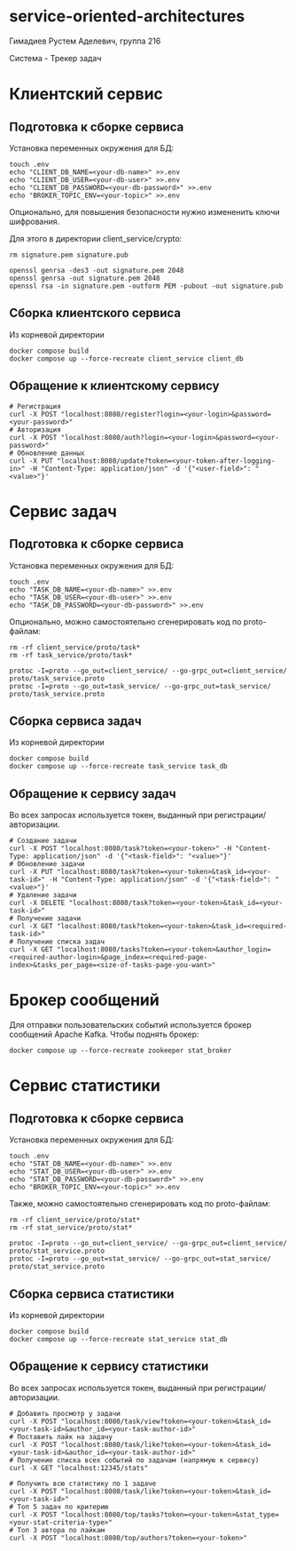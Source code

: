 # service-oriented-architectures

Гимадиев Рустем Аделевич, группа 216

Система - Трекер задач

# Клиентский сервис

## Подготовка к сборке сервиса

Установка переменных окружения для БД:
```
touch .env
echo "CLIENT_DB_NAME=<your-db-name>" >>.env
echo "CLIENT_DB_USER=<your-db-user>" >>.env
echo "CLIENT_DB_PASSWORD=<your-db-password>" >>.env
echo "BROKER_TOPIC_ENV=<your-topic>" >>.env
```

Опционально, для повышения безопасности нужно измененить ключи шифрования.

Для этого в директории client_service/crypto:
```
rm signature.pem signature.pub

openssl genrsa -des3 -out signature.pem 2048
openssl genrsa -out signature.pem 2048
openssl rsa -in signature.pem -outform PEM -pubout -out signature.pub
```

## Сборка клиентского сервиса

Из корневой директории
```
docker compose build
docker compose up --force-recreate client_service client_db
```

## Обращение к клиентскому сервису

```
# Регистрация
curl -X POST "localhost:8080/register?login=<your-login>&password=<your-password>"
# Авторизация
curl -X POST "localhost:8080/auth?login=<your-login>&password=<your-password>"
# Обновление данных
curl -X PUT "localhost:8080/update?token=<your-token-after-logging-in>" -H "Content-Type: application/json" -d '{"<user-field>": "<value>"}'
```

# Сервис задач

## Подготовка к сборке сервиса

Установка переменных окружения для БД:
```
touch .env
echo "TASK_DB_NAME=<your-db-name>" >>.env
echo "TASK_DB_USER=<your-db-user>" >>.env
echo "TASK_DB_PASSWORD=<your-db-password>" >>.env
```

Опционально, можно самостоятельно сгенерировать код по proto-файлам:
```
rm -rf client_service/proto/task*
rm -rf task_service/proto/task*

protoc -I=proto --go_out=client_service/ --go-grpc_out=client_service/ proto/task_service.proto
protoc -I=proto --go_out=task_service/ --go-grpc_out=task_service/ proto/task_service.proto
```

## Сборка сервиса задач

Из корневой директории
```
docker compose build
docker compose up --force-recreate task_service task_db
```

## Обращение к сервису задач

Во всех запросах используется токен, выданный при регистрации/авторизации.
```
# Создание задачи
curl -X POST "localhost:8080/task?token=<your-token>" -H "Content-Type: application/json" -d '{"<task-field>": "<value>"}'
# Обновление задачи
curl -X PUT "localhost:8080/task?token=<your-token>&task_id=<your-task-id>" -H "Content-Type: application/json" -d '{"<task-field>": "<value>"}'
# Удаление задачи
curl -X DELETE "localhost:8080/task?token=<your-token>&task_id=<your-task-id>"
# Получение задачи
curl -X GET "localhost:8080/task?token=<your-token>&task_id=<required-task-id>"
# Получение списка задач
curl -X GET "localhost:8080/tasks?token=<your-token>&author_login=<required-author-login>&page_index=<required-page-index>&tasks_per_page=<size-of-tasks-page-you-want>"
```

# Брокер сообщений

Для отправки пользовательских событий используется брокер сообщений Apache Kafka. Чтобы поднять брокер:
```
docker compose up --force-recreate zookeeper stat_broker
```

# Сервис статистики

## Подготовка к сборке сервиса

Установка переменных окружения для БД:
```
touch .env
echo "STAT_DB_NAME=<your-db-name>" >>.env
echo "STAT_DB_USER=<your-db-user>" >>.env
echo "STAT_DB_PASSWORD=<your-db-password>" >>.env
echo "BROKER_TOPIC_ENV=<your-topic>" >>.env
```

Также, можно самостоятельно сгенерировать код по proto-файлам:
```
rm -rf client_service/proto/stat*
rm -rf stat_service/proto/stat*

protoc -I=proto --go_out=client_service/ --go-grpc_out=client_service/ proto/stat_service.proto
protoc -I=proto --go_out=stat_service/ --go-grpc_out=stat_service/ proto/stat_service.proto
```

## Сборка сервиса статистики

Из корневой директории
```
docker compose build
docker compose up --force-recreate stat_service stat_db
```

## Обращение к сервису статистики

Во всех запросах используется токен, выданный при регистрации/авторизации.
```
# Добавить просмотр у задачи
curl -X POST "localhost:8080/task/view?token=<your-token>&task_id=<your-task-id>&author_id=<your-task-author-id>"
# Поставить лайк на задачу
curl -X POST "localhost:8080/task/like?token=<your-token>&task_id=<your-task-id>&author_id=<your-task-author-id>"
# Получение списка всех событий по задачам (напрямую к сервису)
curl -X GET "localhost:12345/stats"

# Получить всю статистику по 1 задаче
curl -X POST "localhost:8080/task/like?token=<your-token>&task_id=<your-task-id>"
# Топ 5 задач по критерию
curl -X POST "localhost:8080/top/tasks?token=<your-token>&stat_type=<your-stat-criteria-type>"
# Топ 3 автора по лайкам
curl -X POST "localhost:8080/top/authors?token=<your-token>"
```
